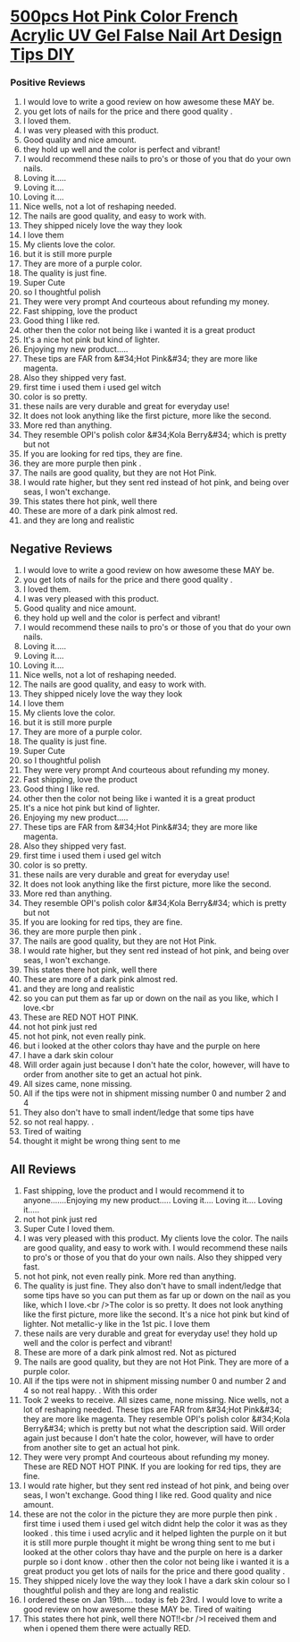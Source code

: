 # [500pcs Hot Pink Color French Acrylic UV Gel False Nail Art Design Tips DIY](https://products.checkmycream.com/products/500pcs-Hot-Pink-Color-French-Acrylic-UV-Gel-False-Nail-Art-Design-Tips-DIY.html)

### Positive Reviews

<ol>
      <li>I would love to write a good review on how awesome these MAY be.</li>
      <li>you get lots of nails for the price and there good quality .</li>
      <li>I loved them.</li>
      <li>I was very pleased with this product.</li>
      <li>Good quality and nice amount.</li>
      <li>they hold up well and the color is perfect and vibrant!</li>
      <li>I would recommend these nails to pro&#x27;s or those of you that do your own nails.</li>
      <li>Loving it.....</li>
      <li>Loving it....</li>
      <li>Loving it....</li>
      <li>Nice wells, not a lot of reshaping needed.</li>
      <li>The nails are good quality, and easy to work with.</li>
      <li>They shipped nicely love the way they look</li>
      <li>I love them</li>
      <li>My clients love the color.</li>
      <li>but it is still more purple  </li>
      <li>They are more of a purple color.</li>
      <li>The quality is just fine.</li>
      <li>Super Cute</li>
      <li>so I thoughtful polish</li>
      <li>They were very prompt And courteous about refunding my money.</li>
      <li>Fast shipping, love the product</li>
      <li>Good thing I like red.</li>
      <li>other then the color not being like i wanted it is a great product  </li>
      <li>It&#x27;s a nice hot pink but kind of lighter.</li>
      <li>Enjoying my new product.....</li>
      <li>These tips are FAR from &amp;#34;Hot Pink&amp;#34; they are more like magenta.</li>
      <li>Also they shipped very fast.</li>
      <li>first time i used them i used gel witch</li>
      <li>color is so pretty.</li>
      <li>these nails are very durable and great for everyday use!  </li>
      <li>It does not look anything like the first picture, more like the second.</li>
      <li>More red than anything.</li>
      <li>They resemble OPI&#x27;s polish color &amp;#34;Kola Berry&amp;#34; which is pretty but not</li>
      <li>If you are looking for red tips, they are fine.</li>
      <li>they are more purple then pink .</li>
      <li>The nails are good quality, but they are not Hot Pink.  </li>
      <li>I would rate higher, but they sent red instead of hot pink, and being over seas, I won&#x27;t exchange.</li>
      <li>This states there hot pink, well there</li>
      <li>These are more of a dark pink almost red.</li>
      <li>and they are long and realistic</li>
</ol>


<h2>Negative Reviews</h2>
<ol>
<li> I would love to write a good review on how awesome these MAY be.</li>
<li> you get lots of nails for the price and there good quality .</li>
<li> I loved them.</li>
<li> I was very pleased with this product.</li>
<li> Good quality and nice amount.</li>
<li> they hold up well and the color is perfect and vibrant!</li>
<li> I would recommend these nails to pro&#x27;s or those of you that do your own nails.</li>
<li> Loving it.....</li>
<li> Loving it....</li>
<li> Loving it....</li>
<li> Nice wells, not a lot of reshaping needed.</li>
<li> The nails are good quality, and easy to work with.</li>
<li> They shipped nicely love the way they look</li>
<li> I love them</li>
<li> My clients love the color.</li>
<li> but it is still more purple  </li>
<li> They are more of a purple color.</li>
<li> The quality is just fine.</li>
<li> Super Cute</li>
<li> so I thoughtful polish</li>
<li> They were very prompt And courteous about refunding my money.</li>
<li> Fast shipping, love the product</li>
<li> Good thing I like red.</li>
<li> other then the color not being like i wanted it is a great product  </li>
<li> It&#x27;s a nice hot pink but kind of lighter.</li>
<li> Enjoying my new product.....</li>
<li> These tips are FAR from &amp;#34;Hot Pink&amp;#34; they are more like magenta.</li>
<li> Also they shipped very fast.</li>
<li> first time i used them i used gel witch</li>
<li> color is so pretty.</li>
<li> these nails are very durable and great for everyday use!  </li>
<li> It does not look anything like the first picture, more like the second.</li>
<li> More red than anything.</li>
<li> They resemble OPI&#x27;s polish color &amp;#34;Kola Berry&amp;#34; which is pretty but not</li>
<li> If you are looking for red tips, they are fine.</li>
<li> they are more purple then pink .</li>
<li> The nails are good quality, but they are not Hot Pink.  </li>
<li> I would rate higher, but they sent red instead of hot pink, and being over seas, I won&#x27;t exchange.</li>
<li> This states there hot pink, well there</li>
<li> These are more of a dark pink almost red.</li>
<li> and they are long and realistic</li>
<li> so you can put them as far up or down on the nail as you like, which I love.&lt;br</li>
<li> These are RED NOT HOT PINK.</li>
<li> not hot pink just red</li>
<li> not hot pink, not even really pink.</li>
<li> but i looked at the other colors thay have and the purple on here</li>
<li> I have a dark skin colour</li>
<li> Will order again just because I don&#x27;t hate the color, however, will have to order from another site to get an actual hot pink.</li>
<li> All sizes came, none missing.</li>
<li> All if the tips were not in shipment missing number 0 and number 2 and 4</li>
<li> They also don&#x27;t have to small indent/ledge that some tips have</li>
<li> so not real happy. .</li>
<li> Tired of waiting</li>
<li> thought it might be wrong thing sent to me</li>
</ol>

<h2>All Reviews</h2>

<ol>
    <li> Fast shipping, love the product and I would recommend it to anyone.......Enjoying my new product..... Loving it.... Loving it.... Loving it.....</li>
    <li> not hot pink just red</li>
    <li> Super Cute I loved them.</li>
    <li> I was very pleased with this product. My clients love the color. The nails are good quality, and easy to work with. I would recommend these nails to pro&#x27;s or those of you that do your own nails. Also they shipped very fast.</li>
    <li> not hot pink, not even really pink. More red than anything.</li>
    <li> The quality is just fine. They also don&#x27;t have to small indent/ledge that some tips have so you can put them as far up or down on the nail as you like, which I love.&lt;br /&gt;The color is so pretty. It does not look anything like the first picture, more like the second. It&#x27;s a nice hot pink but kind of lighter. Not metallic-y like in the 1st pic. I love them</li>
    <li> these nails are very durable and great for everyday use!  they hold up well and the color is perfect and vibrant!</li>
    <li> These are more of a dark pink almost red. Not as pictured</li>
    <li> The nails are good quality, but they are not Hot Pink.  They are more of a purple color.</li>
    <li> All if the tips were not in shipment missing number 0 and number 2 and 4 so not real happy. . With this order</li>
    <li> Took 2 weeks to receive. All sizes came, none missing. Nice wells, not a lot of reshaping needed. These tips are FAR from &amp;#34;Hot Pink&amp;#34; they are more like magenta. They resemble OPI&#x27;s polish color &amp;#34;Kola Berry&amp;#34; which is pretty but not what the description said. Will order again just because I don&#x27;t hate the color, however, will have to order from another site to get an actual hot pink.</li>
    <li> They were very prompt And courteous about refunding my money. These are RED NOT HOT PINK. If you are looking for red tips, they are fine.</li>
    <li> I would rate higher, but they sent red instead of hot pink, and being over seas, I won&#x27;t exchange. Good thing I like red. Good quality and nice amount.</li>
    <li> these are not the color in the picture they are more purple then pink . first time i used them i used gel witch didnt help the color it was as they looked . this time i used acrylic and it helped lighten the purple on it but it is still more purple  thought it might be wrong thing sent to me but i looked at the other colors thay have and the purple on here is a darker purple so i dont know . other then the color not being like i wanted it is a great product  you get lots of nails for the price and there good quality .</li>
    <li> They shipped nicely love the way they look I have a dark skin colour so I thoughtful polish and they are long and realistic</li>
    <li> I ordered these on Jan 19th.... today is feb 23rd. I would love to write a good review on how awesome these MAY be. Tired of waiting</li>
    <li> This states there hot pink, well there NOT!!&lt;br /&gt;I received them and when i opened them there were actually RED.</li>
</ol>




